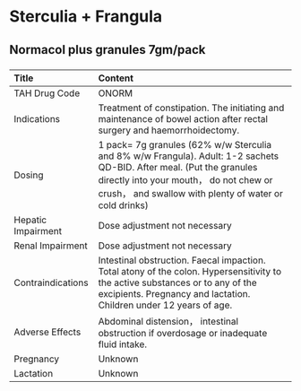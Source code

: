 # Sterculia + Frangula

## Normacol plus granules 7gm/pack

##### 

| Title              | Content                                                                                                                                                                                                                  |
|:-------------------|:-------------------------------------------------------------------------------------------------------------------------------------------------------------------------------------------------------------------------|
| TAH Drug Code      | ONORM                                                                                                                                                                                                                    |
| Indications        | Treatment of constipation. The initiating and maintenance of bowel action after rectal surgery and haemorrhoidectomy.                                                                                                    |
| Dosing             | 1 pack= 7g granules (62% w/w Sterculia and 8% w/w Frangula). Adult: 1-2 sachets QD-BID. After meal. (Put the granules directly into your mouth， do not chew or crush， and swallow with plenty of water or cold drinks) |
| Hepatic Impairment | Dose adjustment not necessary                                                                                                                                                                                            |
| Renal Impairment   | Dose adjustment not necessary                                                                                                                                                                                            |
| Contraindications  | Intestinal obstruction. Faecal impaction. Total atony of the colon. Hypersensitivity to the active substances or to any of the excipients. Pregnancy and lactation. Children under 12 years of age.                      |
| Adverse Effects    | Abdominal distension， intestinal obstruction if overdosage or inadequate fluid intake.                                                                                                                                  |
| Pregnancy          | Unknown                                                                                                                                                                                                                  |
| Lactation          | Unknown                                                                                                                                                                                                                  |

